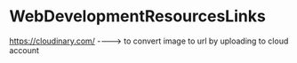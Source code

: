 # WebDevelopmentResourcesLinks

https://cloudinary.com/ ----> to convert image to url by uploading to cloud account
